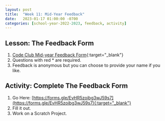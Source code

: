 ```yaml
---
layout: post
title:  "Week 11: Mid-Year Feedback"
date:   2023-01-17 01:00:00 -0700
categories: [school-year-2022-2023, feedback, activity]
---
```


## Lesson: The Feedback Form

1. [Code Club Mid-year Feedback Form](https://forms.gle/EvHR5zoibg3wJ59s7){:target="_blank"}
2. Questions with red * are required.
3. Feedback is anonymous but you can choose to provide your name if you like.

## Activity: Complete The Feedback Form

1. Go Here: [https://forms.gle/EvHR5zoibg3wJ59s7](https://forms.gle/EvHR5zoibg3wJ59s7){:target="_blank"}
2. Fill it out.
3. Work on a Scratch Project.
